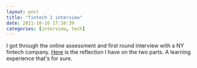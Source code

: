 ```yaml
---
layout: post
title: "fintech 1 interview"
date: 2021-10-16 17:10:39
categories: [interview, tech]
---
```


I got through the online assessment and first round interview with a NY fintech company. [Here](https://github.com/VietThan/LeetCodeSolutions/tree/master/FlexTrade) is the reflection I have on the two parts. A learning experience that's for sure.
